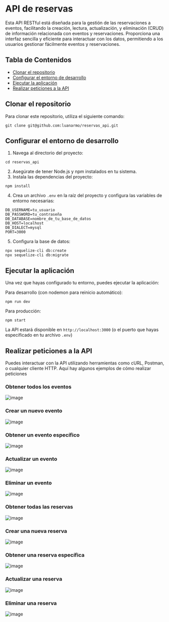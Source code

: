 # API de reservas

Esta API RESTful está diseñada para la gestión de las reservaciones a eventos, facilitando la creación, lectura, actualización, y eliminación (CRUD) de información relacionada con eventos y reservaciones. Proporciona una interfaz sencilla y eficiente para interactuar con los datos, permitiendo a los usuarios gestionar fácilmente eventos y reservaciones.

## Tabla de Contenidos

- [Clonar el repositorio](#clonar-el-repositorio)
- [Configurar el entorno de desarrollo](#configurar-el-entorno-de-desarrollo)
- [Ejecutar la aplicación](#ejecutar-la-aplicación)
- [Realizar peticiones a la API](#realizar-peticiones-a-la-api)

## Clonar el repositorio

Para clonar este repositorio, utiliza el siguiente comando:

```
git clone git@github.com:luanarmo/reservas_api.git
```

## Configurar el entorno de desarrollo

1. Navega al directorio del proyecto:

 ```
 cd reservas_api
 ```
2. Asegúrate de tener Node.js y npm instalados en tu sistema.
3. Instala las dependencias del proyecto:
```
npm install
```
4. Crea un archivo `.env` en la raíz del proyecto y configura las variables de entorno necesarias:

```
DB_USERNAME=tu_usuario
DB_PASSWORD=tu_contraseña
DB_DATABASE=nombre_de_tu_base_de_datos
DB_HOST=localhost
DB_DIALECT=mysql
PORT=3000
```

5. Configura la base de datos:

```
npx sequelize-cli db:create
npx sequelize-cli db:migrate
```
## Ejecutar la aplicación

Una vez que hayas configurado tu entorno, puedes ejecutar la aplicación:

Para desarrollo (con nodemon para reinicio automático):
```
npm run dev
```

Para producción:
```
npm start
```

La API estará disponible en `http://localhost:3000` (o el puerto que hayas especificado en tu archivo `.env`)

## Realizar peticiones a la API

Puedes interactuar con la API utilizando herramientas como cURL, Postman, o cualquier cliente HTTP. Aquí hay algunos ejemplos de cómo realizar peticiones

### Obtener todos los eventos

![image](https://github.com/user-attachments/assets/fb1baaf3-7a93-40fa-ba2c-b546f9b0d9dc)

### Crear un nuevo evento

![image](https://github.com/user-attachments/assets/af48c5ac-7ce3-4147-812b-4f1378ecce9b)

### Obtener un evento específico

![image](https://github.com/user-attachments/assets/b1c26653-f942-4423-8862-fc0edae38a1b)

### Actualizar un evento

![image](https://github.com/user-attachments/assets/ad854439-7fb2-4053-88cf-b11673b3c7d4)

### Eliminar un evento

![image](https://github.com/user-attachments/assets/9b437321-b1cb-48e2-b552-30951525025c)

### Obtener todas las reservas

![image](https://github.com/user-attachments/assets/908325ba-911a-4c6a-a05a-210c0cc99135)

### Crear una nueva reserva

![image](https://github.com/user-attachments/assets/f10c52e2-084e-49c2-a5f6-a4930b15ecea)

### Obtener una reserva específica

![image](https://github.com/user-attachments/assets/00d55474-9c54-42b1-a0d8-5d2623f1091b)

### Actualizar una reserva

![image](https://github.com/user-attachments/assets/c9f542c5-f2f9-4bab-a780-ba02d1c780f2)

### Eliminar una reserva

![image](https://github.com/user-attachments/assets/5833a012-f45e-4f2c-b42c-84a3278d354c)
